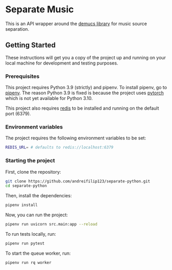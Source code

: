 # Separate Music

This is an API wrapper around the [demucs library](https://github.com/facebookresearch/demucs?tab=readme-ov-file#demucs-music-source-separation) for music source separation.

## Getting Started

These instructions will get you a copy of the project up and running on your local machine for development and testing purposes.

### Prerequisites

This project requires Python 3.9 (strictly) and pipenv. To install pipenv, go to [pipenv](https://pipenv.pypa.io/en/latest/installation.html).
The reason Python 3.9 is fixed is because the project uses [pytorch](https://pytorch.org/) which is not yet available for Python 3.10.

This project also requires [redis](https://redis.io/) to be installed and running on the default port (6379).

### Environment variables

The project requires the following environment variables to be set:
```bash
REDIS_URL= # defaults to redis://localhost:6379
```


### Starting the project

First, clone the repository:
```bash
git clone https://github.com/andreifilip123/separate-python.git
cd separate-python
```

Then, install the dependencies:
```bash
pipenv install
```

Now, you can run the project:
```bash
pipenv run uvicorn src.main:app --reload
```

To run tests locally, run:
```bash
pipenv run pytest
```

To start the queue worker, run:
```bash
pipenv run rq worker
```